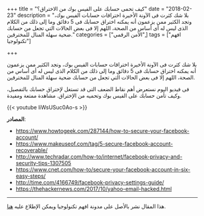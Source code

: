 +++
title = "كيف تحمى حسابك على الفيس بوك من الاختراق؟"
date = "2018-02-23"
description = "بلا شك كثرت فى اﻵونة اﻷخيرة اختراقات حسابات الفيس بوك، وتجد الكثير ممن يزعمون أنه يمكنه اختراق حسابك فى 5 دقائق وما إلى ذلك من الكلام الذى ليس له أى أساس من الصحة، اللهم إلا فى بعض الحالات التي تجعل من حسابك ضحية سهلة المنال للمخترقين."
categories = ["اﻷمن الرقمي",]
tags = ["افهم تكنولوجيا"]

+++

بلا شك كثرت فى اﻵونة اﻷخيرة اختراقات حسابات الفيس بوك، وتجد الكثير ممن يزعمون أنه يمكنه اختراق حسابك فى 5 دقائق وما إلى ذلك من الكلام الذى ليس له أى أساس من الصحة، اللهم إلا فى بعض الحالات التي تجعل من حسابك ضحية سهلة المنال للمخترقين.

فى فيديو اليوم نستعرض أهم نقاط الضعف التى قد تستغل ﻹختراق حسابك بالتفصيل، وكيف تأمن حسابك على الفيس بوك وتحميه من اﻹختراق.
مشاهدة ممتعة ومفيدة.



{{< youtube liWsUSuc0Ao-s >}}



**المصادر**:

- https://www.howtogeek.com/287144/how-to-secure-your-facebook-account/
- https://www.makeuseof.com/tag/5-secure-facebook-account-recoverable/
- http://www.techradar.com/how-to/internet/facebook-privacy-and-security-tips-1307505
- https://www.cnet.com/how-to/secure-your-facebook-account-in-six-easy-steps/
- http://time.com/4166749/facebook-privacy-settings-guide/
- https://thehackernews.com/2017/10/yahoo-email-hacked.html

---

هذا المقال نشر باﻷصل على مدونة افهم تكنولوجيا ويمكن الإطلاع عليه [هنا](https://efhamtechnology.blogspot.com/2018/02/facebook.html).
